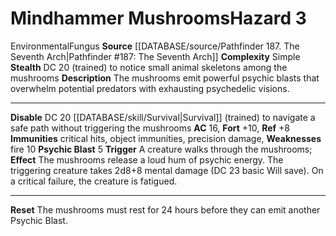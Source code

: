 ﻿---
ac: '16'
complexity: Simple
fortitude: '+10'
hazard_type: Environmental
id: '355'
immunity:
- critical hits
- object immunities
- precision damage
level: '3'
name: Mindhammer Mushrooms
rarity: Common
reflex: '+8'
source: '[[DATABASE/source/Pathfinder 187. The Seventh Arch|Pathfinder #187: The Seventh
  Arch]]'
trait:
- '[[DATABASE/trait/Environmental|Environmental]]'
- '[[DATABASE/trait/Fungus|Fungus]]'
type: Hazard
weakness:
- fire 10

---
# Mindhammer Mushrooms<span class="item-type">Hazard 3</span>

<span class="item-trait">Environmental</span><span class="item-trait">Fungus</span>
**Source** [[DATABASE/source/Pathfinder 187. The Seventh Arch|Pathfinder #187: The Seventh Arch]]
**Complexity** Simple
**Stealth** DC 20 (trained) to notice small animal skeletons among the mushrooms
**Description** The mushrooms emit powerful psychic blasts that overwhelm potential predators with exhausting psychedelic visions.

---
**Disable** DC 20 [[DATABASE/skill/Survival|Survival]] (trained) to navigate a safe path without triggering the mushrooms
**AC** 16, **Fort** +10, **Ref** +8
**Immunities** critical hits, object immunities, precision damage, **Weaknesses** fire 10
**Psychic Blast** <span class="action-icon">5</span> **Trigger** A creature walks through the mushrooms; **Effect** The mushrooms release a loud hum of psychic energy. The triggering creature takes 2d8+8 mental damage (DC 23 basic Will save). On a critical failure, the creature is fatigued.

---
**Reset** The mushrooms must rest for 24 hours before they can emit another Psychic Blast.